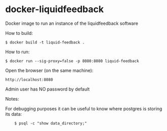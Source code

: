docker-liquidfeedback
=====================

Docker image to run an instance of the liquidfeedback software

How to build:

	$ docker build -t liquid-feedback .

How to run:

	$ docker run --sig-proxy=false -p 8080:8080 liquid-feedback

Open the browser (on the same machine):

	http://localhost:8080

Admin user has NO password by default

Notes:

For debugging purposes it can be useful to know where postgres is storing its data:

        $ psql -c "show data_directory;"
